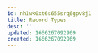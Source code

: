 ```yaml
---
id: nh1wk0xt6s655srq6gpv8j1
title: Record Types
desc: ''
updated: 1666267092969
created: 1666267092969
---
```

